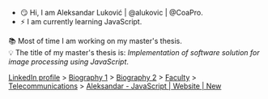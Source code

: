 - :smirk: Hi, I am Aleksandar Luković | @alukovic | @CoaPro.
- :zap: I am currently learning JavaScript.

:books: Most of time I am working on my master's thesis. <br>
:bulb: The title of my master's thesis is: *Implementation of software solution for image processing using JavaScript*.


 [LinkedIn profile](https://linkedin.com/in/aleksandar-lukovic) > [Biography 1](https://aleksandarlukovic.herokuapp.com/profil/profile) > [Biography 2](https://aleksandarlukovic.herokuapp.com/root/opis´) > [Faculty](https://aleksandarlukovic.herokuapp.com/profil/faculty) > [Telecommunications](https://aleksandarlukovic.herokuapp.com/telekomunikacije) > [Aleksandar - JavaScript | Website | New](https://aleksandar-js.herokuapp.com)
